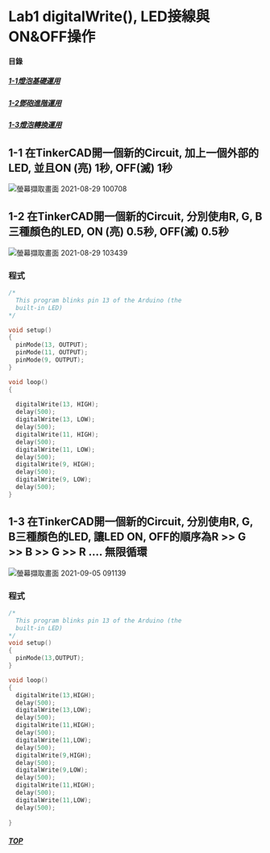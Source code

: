 # Lab1  digitalWrite(), LED接線與ON&OFF操作 

#### 目錄
<a name="000"/>

##### [1-1燈泡基礎運用](#001)
##### [1-2鄧砲進階運用](#002)
##### [1-3燈泡轉換運用](#003)

<a name="001"/>

## 1-1 在TinkerCAD開一個新的Circuit, 加上一個外部的LED, 並且ON (亮) 1秒, OFF(滅) 1秒

![螢幕擷取畫面 2021-08-29 100708](https://user-images.githubusercontent.com/89327102/131235843-8b5f62d0-4cf0-4cc6-b454-9489f1bd436a.jpg)

<a name="002"/>

## 1-2 在TinkerCAD開一個新的Circuit, 分別使甪R, G, B三種顏色的LED, ON (亮) 0.5秒, OFF(滅) 0.5秒

![螢幕擷取畫面 2021-08-29 103439](https://user-images.githubusercontent.com/89327102/131236340-6aa4a6ea-8a24-49a1-8618-5e65afd68bab.jpg)
### 程式
````C
/*
  This program blinks pin 13 of the Arduino (the
  built-in LED)
*/

void setup()
{
  pinMode(13, OUTPUT);
  pinMode(11, OUTPUT);
  pinMode(9, OUTPUT);  
}

void loop()
{
  
  digitalWrite(13, HIGH);
  delay(500);
  digitalWrite(13, LOW);
  delay(500);
  digitalWrite(11, HIGH);
  delay(500);
  digitalWrite(11, LOW);  
  delay(500); 
  digitalWrite(9, HIGH);
  delay(500);
  digitalWrite(9, LOW);  
  delay(500); 
}
````

<a name="003"/>

## 1-3 在TinkerCAD開一個新的Circuit, 分別使甪R, G, B三種顏色的LED, 讓LED ON, OFF的順序為R >> G >> B >> G >> R .... 無限循環

![螢幕擷取畫面 2021-09-05 091139](https://user-images.githubusercontent.com/89327102/132111729-2ef75fd7-43e5-4710-a5b1-d4caa7d0e6ce.jpg)

### 程式
````C
/*
  This program blinks pin 13 of the Arduino (the
  built-in LED)
*/
void setup() 
{
  pinMode(13,OUTPUT);
}

void loop() 
{
  digitalWrite(13,HIGH);
  delay(500);
  digitalWrite(13,LOW);
  delay(500);
  digitalWrite(11,HIGH);
  delay(500);
  digitalWrite(11,LOW);
  delay(500);
  digitalWrite(9,HIGH);
  delay(500);
  digitalWrite(9,LOW);
  delay(500);
  digitalWrite(11,HIGH);
  delay(500);
  digitalWrite(11,LOW);
  delay(500);
 
}
````

##### [TOP](#000)
